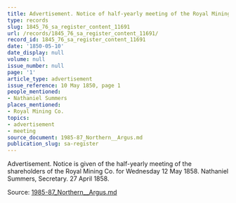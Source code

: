 ```yaml
---
title: Advertisement. Notice of half-yearly meeting of the Royal Mining Co.
type: records
slug: 1845_76_sa_register_content_11691
url: /records/1845_76_sa_register_content_11691/
record_id: 1845_76_sa_register_content_11691
date: '1850-05-10'
date_display: null
volume: null
issue_number: null
page: '1'
article_type: advertisement
issue_reference: 10 May 1850, page 1
people_mentioned:
- Nathaniel Summers
places_mentioned:
- Royal Mining Co.
topics:
- advertisement
- meeting
source_document: 1985-87_Northern__Argus.md
publication_slug: sa-register
---
```


Advertisement.  Notice is given of the half-yearly meeting of the shareholders of the Royal Mining Co. for Wednesday 12 May 1858.  Nathaniel Summers, Secretary.  27 April 1858.


Source: [1985-87_Northern__Argus.md](/downloads/markdown/1985-87_Northern__Argus.md)
